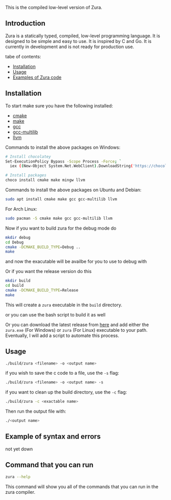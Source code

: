 This is the compiled low-level version of Zura.

## Introduction
Zura is a statically typed, compiled, low-level programming language. It is designed to be simple and easy to use. It is inspired by C and Go. It is currently in development and is not ready for production use.

tabe of contents:
- [Installation](#installation)
- [Usage](#usage)
- [Examples of Zura code](sample/SAMPLE.MD)


## Installation
To start make sure you have the following installed:
- [cmake](https://cmake.org/)
- [make](https://www.gnu.org/software/make/)
- [gcc](https://gcc.gnu.org/)
- [gcc-multilib](https://packages.ubuntu.com/jammy/gcc-multilib)
- [llvm](https://llvm.org/docs/GettingStarted.html)

Commands to install the above packages on Windows:
```bash
# Install chocolatey
Set-ExecutionPolicy Bypass -Scope Process -Force; `
  iex ((New-Object System.Net.WebClient).DownloadString('https://chocolatey.org/install.ps1'))

# Install packages
choco install cmake make mingw llvm
```

Commands to install the above packages on Ubuntu and Debian: 
```bash
sudo apt install cmake make gcc gcc-multilib llvm
```
For Arch Linux:
```bash
sudo pacman -S cmake make gcc gcc-multilib llvm
```

Now if you want to build zura for the debug mode do
```bash
mkdir debug
cd Debug
cmake -DCMAKE_BUILD_TYPE=Debug ..
make
```
and now the exacutable will be availbe for you to use to debug with

Or if you want the release version do this
```bash
mkdir build
cd build
cmake -DCMAKE_BUILD_TYPE=Release 
make
```
This will create a `zura` executable in the `build` directory.

or you can use the bash script to build it as well

Or you can download the latest release from [here](https://github.com/TheDevConnor/Zura-Transpiled/releases/tag/pre-release) and add either the `zura.exe` (For Windows) or `zura` (For Linux) executable to your path.
Eventually, I will add a script to automate this process.

## Usage
```bash
./build/zura <filename> -o <output name>
```

if you wish to save the c code to a file, use the `-s` flag:
```bash
./build/zura <filename> -o <output name> -s
```

if you want to clean up the build directory, use the `-c` flag:
```bash
./build/zura -c <exactable name>
```

Then run the output file with:
```bash
./<output name>
```

## Example of syntax and errors
not yet down

## Command that you can run
```bash 
zura --help
```
This command will show you all of the commands that you can run in the zura compiler.
